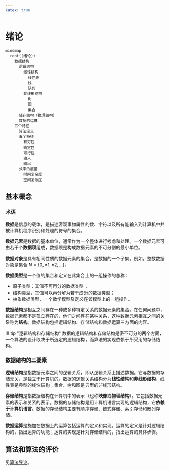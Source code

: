 ```yaml
---
katex: true
---
```


# 绪论

```mermaid
mindmap
  root((绪论))
    数据结构
      逻辑结构
        线性结构
          线性表
          栈
          队列
        非线形结构
          树
          图
          集合
      储存结构（物理结构）
      数据的运算
    五个特征
      算法定义
      五个特征
        有穷性
        确定性
        可行性
        输入
        输出
      效率的度量
        时间复杂度
        空间复杂度
```

## 基本概念

### 术语

**数据**是信息的载体，是描述客观事物属性的数、字符以及所有能输入到计算机中并被计算机程序识别和处理的符号的集合。

**数据元素**是数据的基本单位，通常作为一个整体进行考虑和处理。一个数据元素可由若干个**数据项**组成，数据项是构成数据元素的不可分割的最小单位。

**数据对象**是具有相同性质的数据元素的集合，是数据的一个子集。例如，整数数据对象是集合 $N = \{0, \pm 1, \pm 2, \dots\}$。

**数据类型**是一个值的集合和定义在此集合上的一组操作的总称：

- 原子类型：其值不可再分的数据类型；
- 结构类型，其值可以再分解为若干成分的数据类型；
- 抽象数据类型，一个数学模型及定义在该模型上的一组操作。

**数据结构**是相互之间存在一种或多种特定关系的数据元素的集合。在任何问题中，数据元素都不是孤立存在的，他们之间存在某种关系，这种数据元素相互之间的关系称为**结构**。数据结构包括逻辑结构、存储结构和数据运算三方面的内容。

!!! tip "逻辑结构和存储结构"
    数据的逻辑结构和存储结构是密不可分的两个方面，一个算法的设计取决于所选定的逻辑结构，而算法的实现依赖于所采用的存储结构。

### 数据结构的三要素

**逻辑结构**是指数据元素之间的逻辑关系，即从逻辑关系上描述数据。它与数据的存储无关，是独立于计算机的。数据的逻辑关系结构分为**线性结构**和**非线形结构**，线性表是典型的线性结构；集合、树和图是典型的非线形结构。

**存储结构**是指数据结构在计算机中的表示（也称**映像**或**物理结构**）。它包括数据元素的表示和关系的表示。数据的存储结构是用计算机语言实现的逻辑结构，它**依赖于计算机语言**。数据的存储结构主要有顺序存储、链式存储、索引存储和散列存储。

**数据运算**是施加在数据上的运算包括运算的定义和实现。运算的定义是针对逻辑结构的，指出运算的功能；运算的实现是针对存储结构的，指出运算的具体步骤。

## 算法和算法的评价

见[算法导论](../IntroductionToAlgorithm/index.md)。
